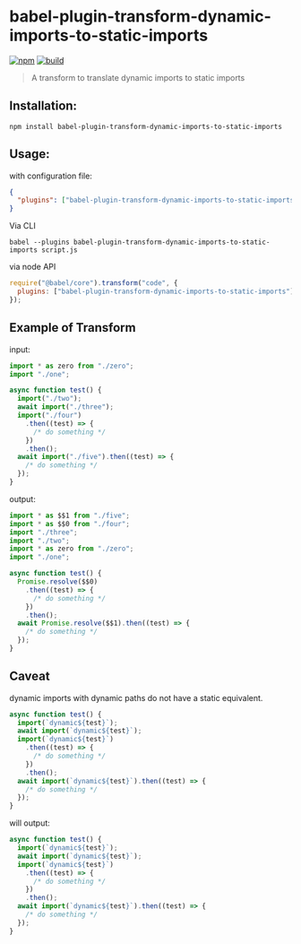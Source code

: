 # babel-plugin-transform-dynamic-imports-to-static-imports

[![npm](https://img.shields.io/npm/v/babel-plugin-transform-dynamic-imports-to-static-imports.svg)](https://www.npmjs.com/package/babel-plugin-transform-dynamic-imports-to-static-imports)
[![build](https://github.com/ChristianMurphy/babel-plugin-transform-dynamic-imports-to-static-imports/workflows/build/badge.svg?branch=main)](https://github.com/ChristianMurphy/babel-plugin-transform-dynamic-imports-to-static-imports/actions?query=branch%3Amain)

> A transform to translate dynamic imports to static imports

## Installation:

```shell
npm install babel-plugin-transform-dynamic-imports-to-static-imports
```

## Usage:

with configuration file:

```json
{
  "plugins": ["babel-plugin-transform-dynamic-imports-to-static-imports"]
}
```

Via CLI

```shell
babel --plugins babel-plugin-transform-dynamic-imports-to-static-imports script.js
```

via node API

```javascript
require("@babel/core").transform("code", {
  plugins: ["babel-plugin-transform-dynamic-imports-to-static-imports"],
});
```

## Example of Transform

input:

```javascript
import * as zero from "./zero";
import "./one";

async function test() {
  import("./two");
  await import("./three");
  import("./four")
    .then((test) => {
      /* do something */
    })
    .then();
  await import("./five").then((test) => {
    /* do something */
  });
}
```

output:

```javascript
import * as $$1 from "./five";
import * as $$0 from "./four";
import "./three";
import "./two";
import * as zero from "./zero";
import "./one";

async function test() {
  Promise.resolve($$0)
    .then((test) => {
      /* do something */
    })
    .then();
  await Promise.resolve($$1).then((test) => {
    /* do something */
  });
}
```

## Caveat

dynamic imports with dynamic paths do not have a static equivalent.

```javascript
async function test() {
  import(`dynamic${test}`);
  await import(`dynamic${test}`);
  import(`dynamic${test}`)
    .then((test) => {
      /* do something */
    })
    .then();
  await import(`dynamic${test}`).then((test) => {
    /* do something */
  });
}
```

will output:

```javascript
async function test() {
  import(`dynamic${test}`);
  await import(`dynamic${test}`);
  import(`dynamic${test}`)
    .then((test) => {
      /* do something */
    })
    .then();
  await import(`dynamic${test}`).then((test) => {
    /* do something */
  });
}
```

